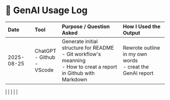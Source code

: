 # 🤖 GenAI Usage Log

| Date       | Tool               | Purpose / Question Asked                 | How I Used the Output            |
|:------------|:--------------------|:------------------------------------------|:----------------------------------|
| 2025-08-25  | ChatGPT<br>- Github<br>- VScode | Generate initial structure for README<br>- Git workflow's meanning<br>- How to creat a report in Github with Markdown | Rewrote outline in my own words<br>- creat the GenAI report |

|             |                     |                                           |                                   |
